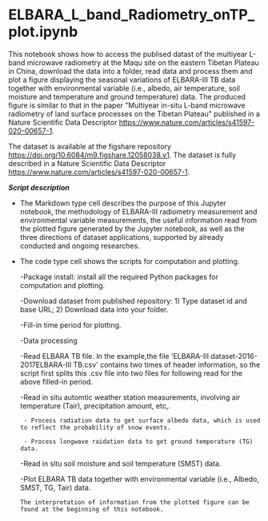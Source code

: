 # ELBARA_L_band_Radiometry_onTP_plot.ipynb
This notebook shows how to access the publised datast of the multiyear L-band microwave radiometry at the Maqu site on the eastern Tibetan Plateau in China, download the data into a folder, read data and process them and plot a figure displaying the seasonal variations of ELBARA-III TB data together with environmental variable (i.e., albedo, air temperature, soil moisture and temperature and ground temperature) data. The produced figure is similar to that in the paper "Multiyear in-situ L-band microwave radiometry of land surface processes on the Tibetan Plateau" published in a Nature Scientific Data Descriptor https://www.nature.com/articles/s41597-020-00657-1. 

The dataset is available at the figshare repository https://doi.org/10.6084/m9.figshare.12058038.v1.
The dataset is fully described in a Nature Scientific Data Descriptor https://www.nature.com/articles/s41597-020-00657-1.



***Script description***

- The Markdown type cell describes the purpose of this Jupyter notebook, 
  the methodology of ELBARA-III radiometry measurement and environmental variable measurements,
  the useful information read from the plotted figure generated by the Jupyter notebook,
  as well as the three directions of dataset applications, supported by already conducted and ongoing researches. 


- The code type cell shows the scripts for computation and plotting. 

  -Package install: install all the required Python packages for computation and plotting. 
  
  -Download dataset from published repository: 1) Type dataset id and base URL; 2) Download data into your folder.
  
  -Fill-in time period for plotting.
  
  -Data processing
  
	-Read ELBARA TB file. In the example,the file 'ELBARA-III dataset-2016-2017ELBARA-III TB.csv' contains two times of header information, 
	 so the script first splits this .csv file into two files for following read for the above filled-in period. 
	 
	-Read in situ automtic weather station measurements, involving air temperature (Tair), precipitation amount, etc,.
	
	   - Process radiation data to get surface albedo data, which is used to reflect the probability of snow events.
	  
	   - Process longwave raidation data to get ground temperature (TG) data.
	  
	-Read in situ soil moisture and soil temperature (SMST) data.
	
	-Plot ELBARA TB data together with environmental variable (i.e., Albedo, SMST, TG, Tair) data. 
	
	  The interpretation of information from the plotted figure can be found at the beginning of this notebook.  
